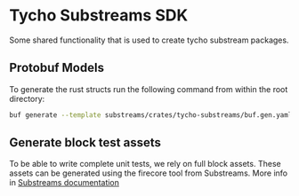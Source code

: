 # Tycho Substreams SDK

Some shared functionality that is used to create tycho substream packages.

## Protobuf Models

To generate the rust structs run the following command from within the root
directory:

```bash
buf generate --template substreams/crates/tycho-substreams/buf.gen.yaml --output substreams/crates/tycho-substreams/
```

## Generate block test assets

To be able to write complete unit tests, we rely on full block assets. These assets can be generated using the firecore tool from Substreams. More info in [Substreams documentation](https://docs.substreams.dev/reference-material/log-and-debug#generating-the-input-of-the-test)
